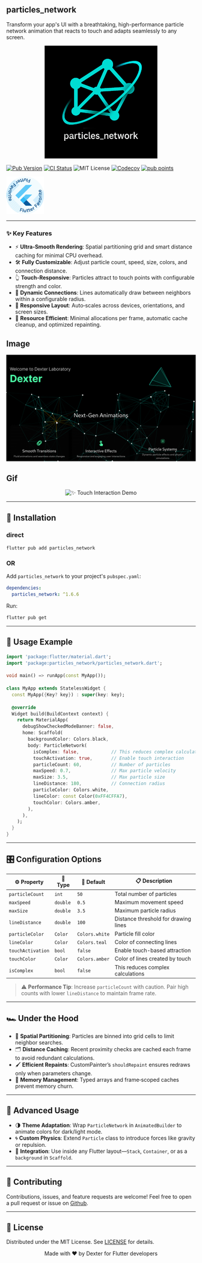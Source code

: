 ## particles_network

Transform your app's UI with a breathtaking, high-performance particle network animation that reacts to touch and adapts seamlessly to any screen.

<p align="center">
  <a href="https://github.com/abod8639/Particles_Network">
    <img alt="particles_network demo" width="300" src="assets/Picsart_25-05-10_12-57-34-680.png">
  </a>
</p>

 [![Pub Version](https://img.shields.io/pub/v/particles_network)](https://pub.dev/packages/particles_network)
 [![CI Status](https://github.com/abod8639/Particles_Network/actions/workflows/flutter-ci.yml/badge.svg)]()
![MIT License](https://img.shields.io/badge/license-MIT-blue.svg)
 [![Codecov](https://codecov.io/gh/abod8639/Particles_Network/branch/main/graph/badge.svg)]() 
[![pub points](https://img.shields.io/pub/points/device_info_plus?color=0F80C1&label=pub%20points)](https://pub.dev/packages/particles_network/score)
<p align="left">
  <a href="https://github.com/abod8639/Particles_Network">
    <img alt="particles_network demo" width="100" src="https://github.com/fluttercommunity/plus_plugins/raw/main/assets/flutter-favorite-badge.png">
  </a>
</p>

---

### ✨ Key Features

* ⚡ **Ultra‑Smooth Rendering**: Spatial partitioning grid and smart distance caching for minimal CPU overhead.
* 🛠 **Fully Customizable**: Adjust particle count, speed, size, colors, and connection distance.
* 👆 **Touch-Responsive**: Particles attract to touch points with configurable strength and color.
* 🔗 **Dynamic Connections**: Lines automatically draw between neighbors within a configurable radius.
* 📱 **Responsive Layout**: Auto‑scales across devices, orientations, and screen sizes.
* 🧠 **Resource Efficient**: Minimal allocations per frame, automatic cache cleanup, and optimized repainting.

## Image

![🖼️ Static Preview](assets/image.png)

## Gif
<p align="center">
  <img src="https://github.com/abod8639/flutter_habit_tracker/blob/main/assets/gif/c49ae41c72134b67b31d54593d3414f8.gif?raw=true" alt="✨ Touch Interaction Demo">
</p>

---

## 🚀 Installation

### direct
```
flutter pub add particles_network
```
### OR

Add `particles_network` to your project's `pubspec.yaml`:

```yaml
dependencies:
  particles_network: ^1.6.6
```

Run:

```bash
flutter pub get
```

---

## 🧪 Usage Example

```dart
import 'package:flutter/material.dart';
import 'package:particles_network/particles_network.dart';

void main() => runApp(const MyApp());

class MyApp extends StatelessWidget {
  const MyApp({Key? key}) : super(key: key);

  @override
  Widget build(BuildContext context) {
    return MaterialApp(
      debugShowCheckedModeBanner: false,
      home: Scaffold(
        backgroundColor: Colors.black,
        body: ParticleNetwork(
          isComplex: false,            // This reduces complex calculations
          touchActivation: true,       // Enable touch interaction
          particleCount: 60,           // Number of particles
          maxSpeed: 0.7,               // Max particle velocity
          maxSize: 3.5,                // Max particle size
          lineDistance: 180,           // Connection radius
          particleColor: Colors.white,
          lineColor: const Color(0xFF4CFFA7),
          touchColor: Colors.amber,
        ),
      ),
    );
  }
}
```

---

## 🎛️ Configuration Options

| ⚙️ Property       | 🧾 Type  | 🧪 Default     | 📋 Description                       |
| ----------------- | -------- | -------------- | ------------------------------------ |
| `particleCount`   | `int`    | `50`           | Total number of particles            |
| `maxSpeed`        | `double` | `0.5`          | Maximum movement speed               |
| `maxSize`         | `double` | `3.5`          | Maximum particle radius              |
| `lineDistance`    | `double` | `100`          | Distance threshold for drawing lines |
| `particleColor`   | `Color`  | `Colors.white` | Particle fill color                  |
| `lineColor`       | `Color`  | `Colors.teal`  | Color of connecting lines            |
| `touchActivation` | `bool`   | `false`        | Enable touch-based attraction        |
| `touchColor`      | `Color`  | `Colors.amber` | Color of lines created by touch      |
| `isComplex`       | `bool`   | `false`        | This reduces complex calculations    |

> ⚠️ **Performance Tip**: Increase `particleCount` with caution. Pair high counts with lower `lineDistance` to maintain frame rate.

---

## 🏎️ Under the Hood

* 🧩 **Spatial Partitioning**: Particles are binned into grid cells to limit neighbor searches.
* 🗂️ **Distance Caching**: Recent proximity checks are cached each frame to avoid redundant calculations.
* 🖌️ **Efficient Repaints**: CustomPainter’s `shouldRepaint` ensures redraws only when parameters change.
* 🧼 **Memory Management**: Typed arrays and frame‑scoped caches prevent memory churn.

---

## 🧠 Advanced Usage

* 🌗 **Theme Adaptation**: Wrap `ParticleNetwork` in `AnimatedBuilder` to animate colors for dark/light mode.
* 🌀 **Custom Physics**: Extend `Particle` class to introduce forces like gravity or repulsion.
* 🧱 **Integration**: Use inside any Flutter layout—`Stack`, `Container`, or as a `background` in `Scaffold`.

---

## 🤝 Contributing

Contributions, issues, and feature requests are welcome! Feel free to open a pull request or issue on [Github](https://github.com/abod8639/Particles_Network).

---

## 📜 License

Distributed under the MIT License. See [LICENSE](LICENSE) for details.

<p align="center">
  Made with ❤️ by Dexter for Flutter developers
</p>
